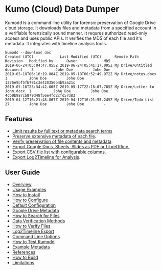 # Kumo (Cloud) Data Dumper

Kumodd is a command line utility for forensic preservation of Google Drive cloud
storage.  It downloads files and metadata from a specified account in a verifiable
forensically sound manner. It requres authorized read-only access and uses public APIs. It
verifies the MD5 of each file and it's metadata. It integrates with timeline analysis
tools.

``` shell
kumodd --download doc
Created (UTC)            Last Modified (UTC)      Remote Path                   Revision   Modified by      Owner            MD5                       
2019-06-24T05:04:47.055Z 2019-06-24T05:41:17.095Z My Drive/Untitled document    3          Johe Doe         Johe Doe         -
2019-05-18T06:16:19.084Z 2019-05-18T06:52:49.972Z My Drive/notes.docx           1          Johe Doe         Johe Doe         1376e9bf5fb781c3e428356b4b9aa21c
2019-05-16T23:34:42.665Z 2019-05-17T22:18:07.705Z My Drive/Letter to John.docx  1          Johe Doe         Johe Doe         4cb0b987cb879d48f56e4fd2cfd57d83
2019-04-12T16:21:48.867Z 2019-04-12T16:21:55.245Z My Drive/Todo List            27         Johe Doe         Johe Doe         -                   
```
## Features
- [Limit results by full text or metadata search terms](guide/Search-Query)
- [Preserve extensive metadata of each file](guide/Example-Metadata).
- [Verify preservation of file contents and metadata](guide/Methods).
- [Export Google Docs, Sheets, Slides as PDF or LibreOffice.](guide/Command-line-options)
- [Export CSV file list with configurable columns](guide/How-to-Configure).
- [Export Log2Timeline for Analysis](guide/Log2Timeline-Export).

## User Guide
* [Overview](README)
* [Usage Examples](guide/How-to-Use-Kumodd)
* [How to Install](guide/How-to-Install)  
* [How to Configure](guide/How-to-Configure)  
* [Default Configuration](guide/Default-configuration)  
* [Google Drive Metadata](guide/Metadata)  
* [How to Search for Files](guide/Search-Query)  
* [Data Verification Methods](guide/Methods)  
* [How to Verify Files](guide/How-to-Verify-Data)  
* [Log2Timeline Export](guide/Log2Timeline-Export)
* [Command Line Options](guide/Command-line-options)  
* [How to Test Kumodd](guide/How-to-Test-Kumodd)  
* [Example Metadata](guide/Example-Metadata)  
* [References](guide/References)  
* [How to Build](devel/How-to-Build)  
* [Limitations](devel/Limitations)  

